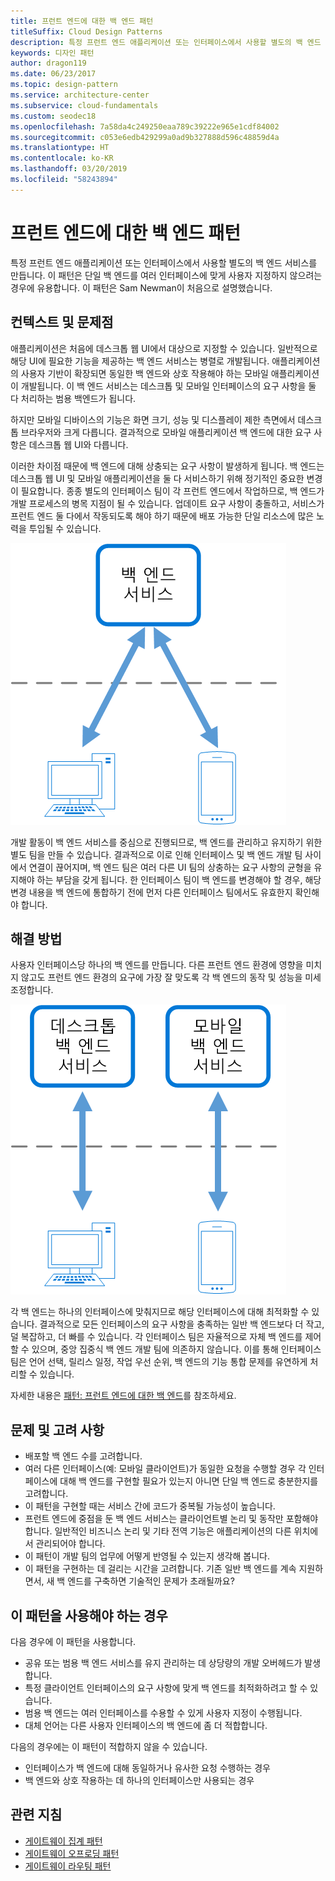 ```yaml
---
title: 프런트 엔드에 대한 백 엔드 패턴
titleSuffix: Cloud Design Patterns
description: 특정 프런트 엔드 애플리케이션 또는 인터페이스에서 사용할 별도의 백 엔드 서비스를 만듭니다.
keywords: 디자인 패턴
author: dragon119
ms.date: 06/23/2017
ms.topic: design-pattern
ms.service: architecture-center
ms.subservice: cloud-fundamentals
ms.custom: seodec18
ms.openlocfilehash: 7a58da4c249250eaa789c39222e965e1cdf84002
ms.sourcegitcommit: c053e6edb429299a0ad9b327888d596c48859d4a
ms.translationtype: HT
ms.contentlocale: ko-KR
ms.lasthandoff: 03/20/2019
ms.locfileid: "58243894"
---
```

# <a name="backends-for-frontends-pattern"></a>프런트 엔드에 대한 백 엔드 패턴

특정 프런트 엔드 애플리케이션 또는 인터페이스에서 사용할 별도의 백 엔드 서비스를 만듭니다. 이 패턴은 단일 백 엔드를 여러 인터페이스에 맞게 사용자 지정하지 않으려는 경우에 유용합니다. 이 패턴은 Sam Newman이 처음으로 설명했습니다.

## <a name="context-and-problem"></a>컨텍스트 및 문제점

애플리케이션은 처음에 데스크톱 웹 UI에서 대상으로 지정할 수 있습니다. 일반적으로 해당 UI에 필요한 기능을 제공하는 백 엔드 서비스는 병렬로 개발됩니다. 애플리케이션의 사용자 기반이 확장되면 동일한 백 엔드와 상호 작용해야 하는 모바일 애플리케이션이 개발됩니다. 이 백 엔드 서비스는 데스크톱 및 모바일 인터페이스의 요구 사항을 둘 다 처리하는 범용 백엔드가 됩니다.

하지만 모바일 디바이스의 기능은 화면 크기, 성능 및 디스플레이 제한 측면에서 데스크톱 브라우저와 크게 다릅니다. 결과적으로 모바일 애플리케이션 백 엔드에 대한 요구 사항은 데스크톱 웹 UI와 다릅니다.

이러한 차이점 때문에 백 엔드에 대해 상충되는 요구 사항이 발생하게 됩니다. 백 엔드는 데스크톱 웹 UI 및 모바일 애플리케이션을 둘 다 서비스하기 위해 정기적인 중요한 변경이 필요합니다. 종종 별도의 인터페이스 팀이 각 프런트 엔드에서 작업하므로, 백 엔드가 개발 프로세스의 병목 지점이 될 수 있습니다. 업데이트 요구 사항이 충돌하고, 서비스가 프런트 엔드 둘 다에서 작동되도록 해야 하기 때문에 배포 가능한 단일 리소스에 많은 노력을 투입될 수 있습니다.

![프런트 엔드 패턴에 대한 백 엔드의 상황에 맞는 문제 다이어그램](./_images/backend-for-frontend.png)

개발 활동이 백 엔드 서비스를 중심으로 진행되므로, 백 엔드를 관리하고 유지하기 위한 별도 팀을 만들 수 있습니다. 결과적으로 이로 인해 인터페이스 및 백 엔드 개발 팀 사이에서 연결이 끊어지며, 백 엔드 팀은 여러 다른 UI 팀의 상충하는 요구 사항의 균형을 유지해야 하는 부담을 갖게 됩니다. 한 인터페이스 팀이 백 엔드를 변경해야 할 경우, 해당 변경 내용을 백 엔드에 통합하기 전에 먼저 다른 인터페이스 팀에서도 유효한지 확인해야 합니다.

## <a name="solution"></a>해결 방법

사용자 인터페이스당 하나의 백 엔드를 만듭니다. 다른 프런트 엔드 환경에 영향을 미치지 않고도 프런트 엔드 환경의 요구에 가장 잘 맞도록 각 백 엔드의 동작 및 성능을 미세 조정합니다.

![프런트 엔드 패턴에 대한 백 엔드의 다이어그램](./_images/backend-for-frontend-example.png)

각 백 엔드는 하나의 인터페이스에 맞춰지므로 해당 인터페이스에 대해 최적화할 수 있습니다. 결과적으로 모든 인터페이스의 요구 사항을 충족하는 일반 백 엔드보다 더 작고, 덜 복잡하고, 더 빠를 수 있습니다. 각 인터페이스 팀은 자율적으로 자체 백 엔드를 제어할 수 있으며, 중앙 집중식 백 엔드 개발 팀에 의존하지 않습니다. 이를 통해 인터페이스 팀은 언어 선택, 릴리스 일정, 작업 우선 순위, 백 엔드의 기능 통합 문제를 유연하게 처리할 수 있습니다.

자세한 내용은 [패턴: 프런트 엔드에 대한 백 엔드](https://samnewman.io/patterns/architectural/bff/)를 참조하세요.

## <a name="issues-and-considerations"></a>문제 및 고려 사항

- 배포할 백 엔드 수를 고려합니다.
- 여러 다른 인터페이스(예: 모바일 클라이언트)가 동일한 요청을 수행할 경우 각 인터페이스에 대해 백 엔드를 구현할 필요가 있는지 아니면 단일 백 엔드로 충분한지를 고려합니다.
- 이 패턴을 구현할 때는 서비스 간에 코드가 중복될 가능성이 높습니다.
- 프런트 엔드에 중점을 둔 백 엔드 서비스는 클라이언트별 논리 및 동작만 포함해야 합니다. 일반적인 비즈니스 논리 및 기타 전역 기능은 애플리케이션의 다른 위치에서 관리되어야 합니다.
- 이 패턴이 개발 팀의 업무에 어떻게 반영될 수 있는지 생각해 봅니다.
- 이 패턴을 구현하는 데 걸리는 시간을 고려합니다. 기존 일반 백 엔드를 계속 지원하면서, 새 백 엔드를 구축하면 기술적인 문제가 초래될까요?

## <a name="when-to-use-this-pattern"></a>이 패턴을 사용해야 하는 경우

다음 경우에 이 패턴을 사용합니다.

- 공유 또는 범용 백 엔드 서비스를 유지 관리하는 데 상당량의 개발 오버헤드가 발생합니다.
- 특정 클라이언트 인터페이스의 요구 사항에 맞게 백 엔드를 최적화하려고 할 수 있습니다.
- 범용 백 엔드는 여러 인터페이스를 수용할 수 있게 사용자 지정이 수행됩니다.
- 대체 언어는 다른 사용자 인터페이스의 백 엔드에 좀 더 적합합니다.

다음의 경우에는 이 패턴이 적합하지 않을 수 있습니다.

- 인터페이스가 백 엔드에 대해 동일하거나 유사한 요청 수행하는 경우
- 백 엔드와 상호 작용하는 데 하나의 인터페이스만 사용되는 경우

## <a name="related-guidance"></a>관련 지침

- [게이트웨이 집계 패턴](./gateway-aggregation.md)
- [게이트웨이 오프로딩 패턴](./gateway-offloading.md)
- [게이트웨이 라우팅 패턴](./gateway-routing.md)
